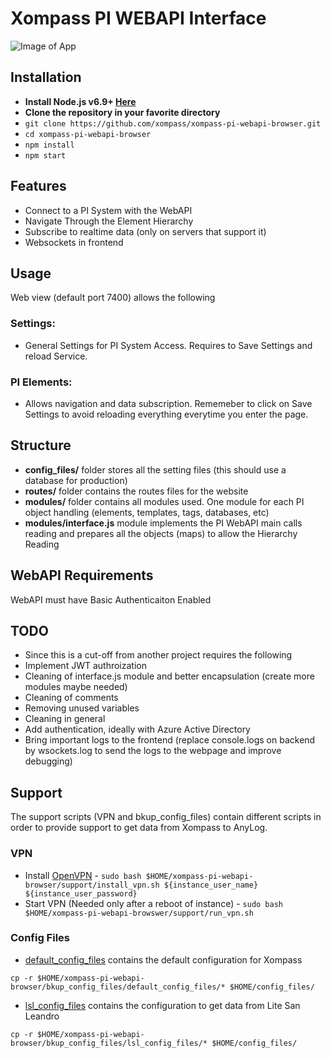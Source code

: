 # Xompass PI WEBAPI Interface

![Image of App](https://github.com/xompass/xompass-pi-webapi-browser/blob/master/screenshot.png)

## Installation
* **Install Node.js v6.9+ [Here](https://nodejs.org/en/)**
* **Clone the repository in your favorite directory**
* ``git clone https://github.com/xompass/xompass-pi-webapi-browser.git``
* ``cd xompass-pi-webapi-browser``
* ``npm install``
* ``npm start``

## Features
* Connect to a PI System with the WebAPI
* Navigate Through the Element Hierarchy
* Subscribe to realtime data (only on servers that support it)
* Websockets in frontend

## Usage
Web view (default port 7400) allows the following

### Settings:
* General Settings for PI System Access.  Requires to Save Settings and reload Service.

### PI Elements:
* Allows navigation and data subscription. Rememeber to click on Save Settings to avoid reloading everything everytime you enter the page.


## Structure
* **config_files/**  folder stores all the setting files (this should use a database for production)
* **routes/**  folder contains the routes files for the website
* **modules/**  folder contains all modules used. One module for each PI object handling (elements, templates, tags, databases, etc)
* **modules/interface.js**  module implements the PI WebAPI main calls reading and prepares all the objects (maps) to allow the Hierarchy Reading

## WebAPI Requirements
WebAPI must have Basic Authenticaiton Enabled

## TODO
* Since this is a cut-off from another project requires the following
* Implement JWT authroization
* Cleaning of interface.js module and better encapsulation (create more modules maybe needed)
* Cleaning of comments
* Removing unused variables
* Cleaning in general
* Add authentication, ideally with Azure Active Directory
* Bring important logs to the frontend (replace console.logs on backend by wsockets.log to send the logs to the webpage and improve debugging)

## Support
The support scripts (VPN and bkup_config_files) contain different scripts in order to provide support to get data from Xompass to AnyLog. 

### VPN 
* Install [OpenVPN](https://www.ovpn.com/en/guides/ubuntu-cli) - `sudo bash $HOME/xompass-pi-webapi-browser/support/install_vpn.sh ${instance_user_name} ${instance_user_password}` 
* Start VPN (Needed only after a reboot of instance) - `sudo bash $HOME/xompass-pi-webapi-browswer/support/run_vpn.sh` 

### Config Files 
* [default_config_files](bkup_config_files/default_config_files) contains the default configuration for Xompass 

`cp -r $HOME/xompass-pi-webapi-browser/bkup_config_files/default_config_files/* $HOME/config_files/`

* [lsl_config_files](bkup_config_files/lsl_config_files) contains the configuration to get data from Lite San Leandro 

`cp -r $HOME/xompass-pi-webapi-browser/bkup_config_files/lsl_config_files/* $HOME/config_files/` 

